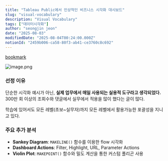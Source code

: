 ```yaml
---
title: "Tableau Public에서 인상적인 비즈니스 시각화 대시보드"
slug: "visual-vocabulary"
description: "Visual Vocabulary"
tags: ["데이터시각화"]
author: "seongjin jeon"
date: "2025-08-03"
modifiedDate: "2025-08-04T00:24:00.000Z"
notionId: "2459b006-ca58-80f3-ab41-ce3760c8c692"
---
```

[bookmark](https://public.tableau.com/app/profile/andy.kriebel/viz/VisualVocabulary/VisualVocabulary)


![image.png](https://prod-files-secure.s3.us-west-2.amazonaws.com/4e1eaacf-7652-45ea-9e3f-3232f5fbcc03/ea795379-628e-43e5-b189-9210289b6f7e/image.png?X-Amz-Algorithm=AWS4-HMAC-SHA256&X-Amz-Content-Sha256=UNSIGNED-PAYLOAD&X-Amz-Credential=ASIAZI2LB46655UST7EB%2F20251022%2Fus-west-2%2Fs3%2Faws4_request&X-Amz-Date=20251022T024246Z&X-Amz-Expires=3600&X-Amz-Security-Token=IQoJb3JpZ2luX2VjEGoaCXVzLXdlc3QtMiJGMEQCIGSBBYJ6mRm4KhfoMsmCyA3kBPy6AUp05WR3TxUGfhJrAiAj574%2B%2FzNF3JS53DH92%2BATJm2o1YIVuJEIR1yZpSXtHCr%2FAwgjEAAaDDYzNzQyMzE4MzgwNSIMLP8e5Sjqxl88wSpVKtwDtS8fpGbGCErozi%2BZP5OGIkTOyMSEf7KDOtGj%2F97LMaXq0OH8WKi4cHVRkfx9NU0nj79f0xDPRr%2BDMY6PjmoB9furgwThIQ1Na8dQjqx%2Fm7GTfpnWxDIjVZ5Um685HpbLxEK%2BFtNObENDrnY%2F4ckbvIXoYfbHvwIsvCSFnJ36j8W9mp3aAE8Wc%2BXApy3FrCf5sxGq8qtuXDYcQfgbb77I%2FeJql%2BRn%2F3tlJSPyKazYoxwm%2BNMd51DWARQYuR4jL5FGeJUZ8OjEYKcAr2pG%2F7bGkgEXP5JH2BWk8LCdzt%2BBVbSVGw6Sw2zZcd7oKYB5BIu0t2AKeax7qppBbVaaBliOK3Ffr8VcGXbkVJi6jvW3E0sT9e7wcvjeYoYzEKq6JwUrWtzX%2FBLqREtwZup16pnV33X1dfaFLnenSvthBAiP%2BkoU310h2u0WexcRN07UonwFq6lJcaWWelPR3UeanGIEuu2ShIjLO%2BBTj9V%2Bp0JnJHdcvDCp7p6Kd4LJb4wRh%2FNC2mn5Q2lUX9nYIFmMxxo3MyPAnM80brWLD1g0q7ow80ihV0fq71lzPzyR3Enmcy2EE5ROOTersvTpxBm9ObAOAiOYNyOIsT2dJeqishTW1FgRs3r%2BD95P0YlJfcswzujgxwY6pgEC0PuSNtKAUhfnaSnp8k49FBOofh%2BUyf7rMcZAWV%2Bd%2BqdXqBan2iqwT1q0t5eQqsDrgHWDQs6cW3j2%2FE%2BP57s3cN3naNw4kJkMvG2lo%2FF0gxrBxECpb6jEwvA5bGT17uJzBVJ8dwww25ZvZ8GnhotV3AnKYm3%2F9sNne3Oh8IBjM%2F1TF2EqbYmK1pLa7%2BO1waE%2Fz5oKY4JLV5FdOIUiCZi71pL4kZN%2F&X-Amz-Signature=c12b83251f42fed80bbeb257fc16e4141afea627da9d8b1ef244fb96fe018211&X-Amz-SignedHeaders=host&x-amz-checksum-mode=ENABLED&x-id=GetObject)


### 선정 이유


단순한 시각화 예시가 아닌, **실제 업무에서 매일 사용되는 실용적 도구라고 생각되었다.** 300만 회 이상의 조회수와 댓글에서 실무에서 적용을 많이 했다는 글이 많다.


학습에 있어서도 모든 레벨(초보~실무자)까지 모든 레벨에서 활용가능한 포괄성을 지니고 있다. 


### 주요 추가 분석

- **Sankey Diagram**: `MAKELINE()` 함수를 이용한 flow 시각화
- **Dashboard Actions**: Filter, Highlight, URL, Parameter Actions
- **Violin Plot**: `MAKEPOINT()` 함수와 밀도 계산을 통한 커스텀 폴리곤 사용
